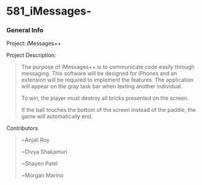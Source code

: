 # 581_iMessages-

### General Info

Project: iMessages++

Project Description: 

  >The purpose of iMessages++ is to communicate code easily through messaging. This software will be designed for iPhones and an extension will be required to implement the features. The application will appear on the gray task bar when texting another individual.
  >
  >To win, the player must destroy all bricks presented on the screen.
  >
  >If the ball touches the bottom of the screen instead of the paddle, the game will automatically end. 

Contributors
  > ~Anjali Roy
  > 
  > ~Divya Shakamuri 
  > 
  > ~Shayen Patel
  > 
  > ~Morgan Marino
  > 
 

